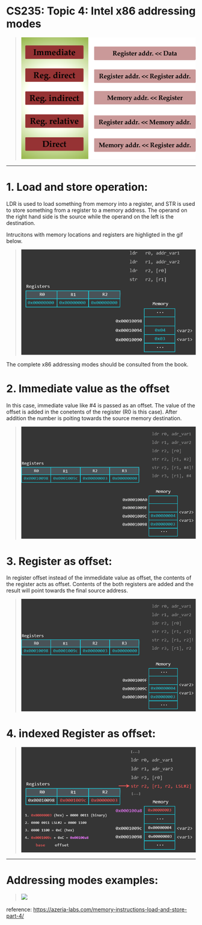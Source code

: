 # CS235: Topic 4: Intel x86 addressing modes
<!--- 
> <img src="memory modes.png" width="400" height="300" />
--->

> <img src="addressing modes.png"  />
____

# 1. Load and store operation:
LDR is used to load something from memory into a register, and STR is used to store something from a register to a memory address. The operand on the right hand side is the source while the operand on the left is the destination. 

Intrucitons with memory locations and registers are highligted in the gif below. 

> <img src = "memory_to_reg.gif" />
The complete x86 addressing modes should be consulted from the book. 


# 2. Immediate value as the offset
In this case, immediate value like #4 is passed as an offset. The value of the offset is added in the conetents of the register (R0 is this case). After addition the number is poiting towards the source memory destination. 

> <img src = "offset_immediate.png" />

# 3. Register as offset:
In register offset instead of the immedidate value as offset, the contents of the register acts as offset. Contents of the both registers are added and the result will point towards the final source address. 
> <img  src = "offset_register.gif" />


# 4. indexed Register as offset:

> <img  src = "indexed_register_offset.png" />
_____
# Addressing modes examples:

> <img src="https://i.stack.imgur.com/sIQbS.png" />

reference: 
<https://azeria-labs.com/memory-instructions-load-and-store-part-4/>